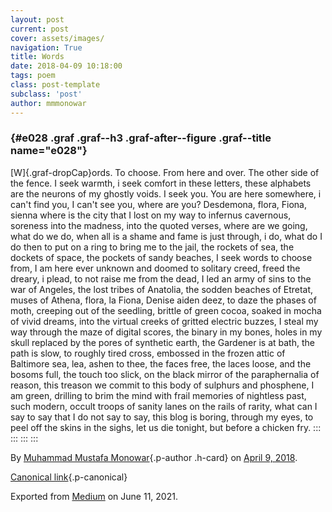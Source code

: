 ```yaml
---
layout: post
current: post
cover: assets/images/
navigation: True
title: Words
date: 2018-04-09 10:18:00
tags: poem
class: post-template
subclass: 'post'
author: mmmonowar
---
```


###  {#e028 .graf .graf--h3 .graf-after--figure .graf--title name="e028"}

[W]{.graf-dropCap}ords. To choose. From here and over. The other side of
the fence. I seek warmth, i seek comfort in these letters, these
alphabets are the neurons of my ghostly voids. I seek you. You are here
somewhere, i can't find you, I can't see you, where are you? Desdemona,
flora, Fiona, sienna where is the city that I lost on my way to infernus
cavernous, soreness into the madness, into the quoted verses, where are
we going, what do we do, when all is a shame and fame is just through, i
do, what do I do then to put on a ring to bring me to the jail, the
rockets of sea, the dockets of space, the pockets of sandy beaches, I
seek words to choose from, I am here ever unknown and doomed to solitary
creed, freed the dreary, i plead, to not raise me from the dead, I led
an army of sins to the war of Angeles, the lost tribes of Anatolia, the
sodden beaches of Etretat, muses of Athena, flora, la Fiona, Denise
aiden deez, to daze the phases of moth, creeping out of the seedling,
brittle of green cocoa, soaked in mocha of vivid dreams, into the
virtual creeks of gritted electric buzzes, I steal my way through the
maze of digital scores, the binary in my bones, holes in my skull
replaced by the pores of synthetic earth, the Gardener is at bath, the
path is slow, to roughly tired cross, embossed in the frozen attic of
Baltimore sea, lea, ashen to thee, the faces free, the laces loose, and
the bosoms full, the touch too slick, on the black mirror of the
paraphernalia of reason, this treason we commit to this body of sulphurs
and phosphene, I am green, drilling to brim the mind with frail memories
of nightless past, such modern, occult troops of sanity lanes on the
rails of rarity, what can I say to say that I do not say to say, this
blog is boring, through my eyes, to peel off the skins in the sighs, let
us die tonight, but before a chicken fry.
:::
:::
:::
:::

By [Muhammad Mustafa Monowar](https://medium.com/@mmmonowar){.p-author
.h-card} on [April 9, 2018](https://medium.com/p/47efff0bdf02).

[Canonical
link](https://medium.com/@mmmonowar/words-47efff0bdf02){.p-canonical}

Exported from [Medium](https://medium.com) on June 11, 2021.
